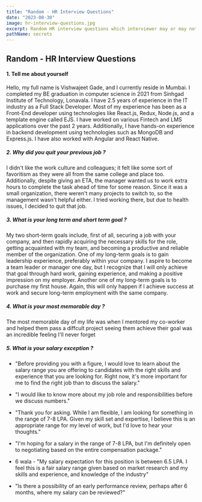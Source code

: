 ```yaml
---
title: "Random - HR Interview Questions"
date: "2023-08-30"
image: hr-interview-questions.jpg
excerpt: Random HR interview questions which interviewer may or may not ask
pathName: secrets
---
```


## Random - HR Interview Questions

#### 1. Tell me about yourself
Hello, my full name is Vishwajeet Gade, and I currently reside in Mumbai. I completed my BE graduation in computer science in 2021 from Sinhgad Institute of Technology, Lonavala. I have 2.5 years of experience in the IT industry as a Full Stack Developer. Most of my experience has been as a Front-End developer using technologies like React.js, Redux, Node.js, and a template engine called EJS. I have worked on various Fintech and LMS applications over the past 2 years. Additionally, I have hands-on experience in backend development using technologies such as MongoDB and Express.js. I have also worked with Angular and React Native.

##### 2. Why did you quit your previous job ?
I didn't like the work culture and colleagues; it felt like some sort of favoritism as they were all from the same college and place too. Additionally, despite giving an ETA, the manager wanted us to work extra hours to complete the task ahead of time for some reason. Since it was a small organization, there weren't many projects to switch to, so the management wasn't helpful either. I tried working there, but due to health issues, I decided to quit that job.

##### 3. What is your long term and short term goal ?
My two short-term goals include, first of all, securing a job with your company, and then rapidly acquiring the necessary skills for the role, getting acquainted with my team, and becoming a productive and reliable member of the organization. One of my long-term goals is to gain leadership experience, preferably within your company. I aspire to become a team leader or manager one day, but I recognize that I will only achieve that goal through hard work, gaining experience, and making a positive impression on my employer. Another one of my long-term goals is to purchase my first house. Again, this will only happen if I achieve success at work and secure long-term employment with the same company.

##### 4. What is your most memorable day ?
The most memorable day of my life was when I mentored my co-worker and helped them pass a diffcult project seeing them achieve their goal was an incredible feeling I'll never forget


##### 5. What is your salary exception ?
- "Before providing you with a figure, I would love to learn about the salary range you are offering to candidates with the right skills and experience that you are looking for. Right now, it's more important for me to find the right job than to discuss the salary."

- "I would like to know more about my job role and responsibilities before we discuss numbers."

- "Thank you for asking. While I am flexible, I am looking for something in the range of 7-8 LPA. Given my skill set and expertise, I believe this is an appropriate range for my level of work, but I'd love to hear your thoughts."

- "I'm hoping for a salary in the range of 7-8 LPA, but I'm definitely open to negotiating based on the entire compensation package."

- 6 wala - "My salary expectation for this position is between 6.5 LPA. I feel this is a fair salary range given based on market research and my skills and experience, 
and knowledge of the industry"

- "Is there a possibility of an early performance review, perhaps after 6 months, where my salary can be reviewed?"